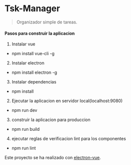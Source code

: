 # Tsk-Manager

> Organizador simple de tareas.

#### Pasos para construir la aplicacion
1. Instalar vue
* npm install vue-cli -g

2. Instalar electron
* npm install electron -g

3. Instalar dependencias
* npm install

2. Ejecutar la aplicacion en servidor local(localhost:9080)
* npm run dev

3. construir la aplicacion para produccion
* npm run build


4. ejecutar reglas de verificacion lint para los componentes
* npm run lint

Este proyecto se ha realizado con [electron-vue](https://github.com/SimulatedGREG/electron-vue).
